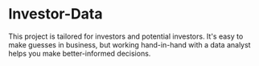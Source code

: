 # Investor-Data
This project is tailored for investors and potential investors. It's easy to make guesses in business, but working hand-in-hand with a data analyst helps you make better-informed decisions.
